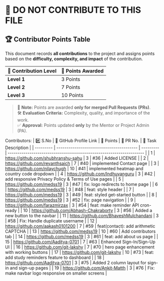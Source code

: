 # 🚫 DO NOT CONTRIBUTE TO THIS FILE

## 🏆 **Contributor Points Table**

This document records **all contributions** to the project and assigns points based on the **difficulty, complexity, and impact** of the contribution.

| 🏅 Contribution Level | 🎯 Points Awarded |
| -------------------- | ----------------- |
| **Level 1**          | 3 Points          |
| **Level 2**          | 7 Points          |
| **Level 3**          | 10 Points         |

> 📌 **Note:** Points are awarded **only for merged Pull Requests (PRs)**.  
> 🛠 **Evaluation Criteria:** Complexity, quality, and importance of the work.  
> ✅ **Approval:** Points updated **only** by the Mentor or Project Admin (PA).


Contributors:
| #️⃣ S.No  | 👤 GitHub Profile Link                    | 🎯 Points | 🔗 PR No. | 📌 Task Description                                      |
| --------- | ----------------------------------------- | --------- | --------------------------------------------------------------------- |
| 1         | https://github.com/shubhranshu-sahu       | 3         | #36        | Added LICENSE                                            |
| 2         | https://github.com/revanthsaich           | 7         | #40        | implemented Contact page                                 |
| 3         | https://github.com/nilaychugh             | 10        | #41        | implemented heatmap and country code dropdown            |
| 4         | https://github.com/Indhuvanguru           | 3         | #42        | add responsive Privacy Policy & Terms of Use pages       |
| 5         | https://github.com/medss19                | 3         | #47        | fix: logo redirects to home page                         |
| 6         | https://github.com/medss19                | 3         | #48        | feat: style header                                       |
| 7         | https://github.com/medss19                | 3         | #49        | feat: styled get-started button                          |
| 8         | https://github.com/medss19                | 3         | #52        | fix: page navigation                                     |
| 9         | https://github.com/farazmirzax            | 3         | #54        | feat: make reminder API cron-ready                       |
| 10        | https://github.com/Abhash-Chakraborty     | 3         | #56        | Added a new button to the navbar                         |
| 11        | https://github.com/BhaveshMulchandani     | 3         | #58        | Fix: Handle duplicate username                           |
| 12        | https://github.com/aakash0101200          | 7         | #59        | feat(contact): add arithmetic CAPTCHA                    |
| 13        | https://github.com/medss19                | 10        | #60        | Add contributors tab                                     |
| 14        | https://github.com/medss19                | 3         | #61        | feat: add about us page                                  |
| 15        | https://github.com/Aaditya-0701           | 7         | #63        | Enhanced Sign-In/Sign-Up UI                              |
| 16        | https://github.com/git-lakshy             | 7         | #70        | hero page enhancement with working buttons               |
| 17        | https://github.com/git-lakshy             | 10        | #73        | feat: add study reminders feature to dashboard           |
| 18        | https://github.com/Aaditya-0701           | 3         | #75        | Added 2 column layout for sign-in and sign-up pages      |
| 19        | https://github.com/Ankit-Matth            | 3         | #76        | Fix: make navbar logo responsive on smaller screens      |
